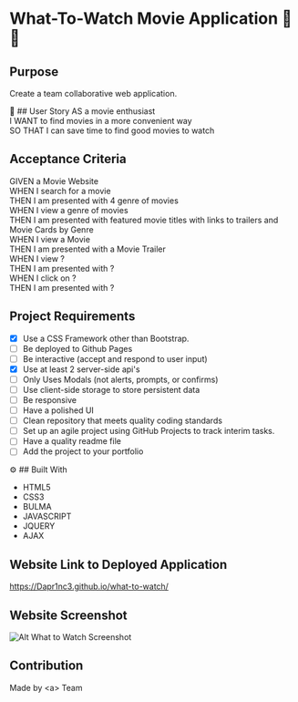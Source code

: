 # What-To-Watch Movie Application 🎥🍿

## Purpose 
Create a team collaborative web application.

📃 ## User Story 
AS a movie enthusiast<br/> 
I WANT to find movies in a more convenient way<br/> 
SO THAT I can save time to find good movies to watch

## Acceptance Criteria
GIVEN a Movie Website<br/>
WHEN I search for a movie <br/>
THEN I am presented with 4 genre of movies <br/>
WHEN I view a genre of movies <br/>
THEN I am presented with featured movie titles with links to trailers and Movie Cards by Genre<br/>
WHEN I view a Movie <br/>
THEN I am presented with a Movie Trailer <br />
WHEN I view ? <br/>
THEN I am presented with ? <br/>
WHEN I click on ? <br/>
THEN I am presented with ? <br/>

## Project Requirements 
- [X] Use a CSS Framework other than Bootstrap.
- [ ] Be deployed to Github Pages
- [ ] Be interactive (accept and respond to user input)
- [X] Use at least 2 server-side api's
- [ ] Only Uses Modals (not alerts, prompts, or confirms)
- [ ] Use client-side storage to store persistent data
- [ ] Be responsive
- [ ] Have a polished UI
- [ ] Clean repository that meets quality coding standards
- [ ] Set up an agile project using GitHub Projects to track interim tasks.
- [ ] Have a quality readme file
- [ ] Add the project to your portfolio

⚙ ## Built With 
* HTML5
* CSS3
* BULMA
* JAVASCRIPT
* JQUERY
* AJAX

## Website Link to Deployed Application
https://Dapr1nc3.github.io/what-to-watch/

## Website Screenshot
![Alt What to Watch Screenshot](https://github.com/Dapr1nc3/what-to-watch/blob/main/assets/images/screenshot.PNG?raw=true "What to Watch Screenshot")

## Contribution
Made by \<a> Team